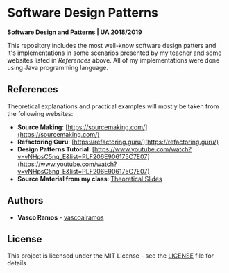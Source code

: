# Software Design Patterns
**Software Design and Patterns | UA 2018/2019**

This repository includes the most well-know software design patters and it's implementations in some scenarios presented by my teacher and some websites listed in *References* above. All of my implementations were done using Java programming language.


## References  

Theoretical explanations and practical examples will mostly be taken from the following websites:  
* **Source Making**: [https://sourcemaking.com/](https://sourcemaking.com/)  
* **Refactoring Guru**: [https://refactoring.guru/](https://refactoring.guru/)  
* **Design Patterns Tutorial**: [https://www.youtube.com/watch?v=vNHpsC5ng_E&list=PLF206E906175C7E07](https://www.youtube.com/watch?v=vNHpsC5ng_E&list=PLF206E906175C7E07)  
* **Source Material from my class**: [Theoretical Slides](Slides)  

## Authors

* **Vasco Ramos** - [vascoalramos](https://github.com/vascoalramos)

## License

This project is licensed under the MIT License - see the [LICENSE](LICENSE) file for details
